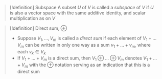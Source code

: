>[!definition] Subspace
>A subset $U$ of $V$ is called a _subspace_ of $V$ if $U$ is also a vector space with the same additive identity, and scalar multiplication as on $V$

>[!definition] Direct sum, $\oplus$
>- Suppose $V_{1}, \dots, V_{m}$ is called a _direct sum_ if each element of $V_{1} + \dots V_{m}$ can be written in only one way as a sum $v_{1} + \dots + v_{m}$, where each $v_{k} \in V_{k}$ 
>- If $V_{1} + \dots + V_{m}$ is a direct sum, then $V_{1} \oplus \dots \oplus V_{m}$ denotes $V_{1} + \dots + V_{m}$ with the $\oplus$ notation serving as an indication that this is a direct sum